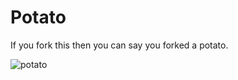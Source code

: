 Potato
======

If you fork this then you can say you forked a potato.

![potato](http://o.snw.io/8yCD)
